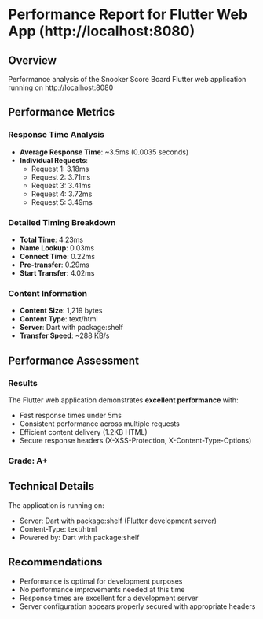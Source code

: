# Performance Report for Flutter Web App (http://localhost:8080)

## Overview
Performance analysis of the Snooker Score Board Flutter web application running on http://localhost:8080

## Performance Metrics

### Response Time Analysis
- **Average Response Time**: ~3.5ms (0.0035 seconds)
- **Individual Requests**:
  - Request 1: 3.18ms
  - Request 2: 3.71ms
  - Request 3: 3.41ms
  - Request 4: 3.72ms
  - Request 5: 3.49ms

### Detailed Timing Breakdown
- **Total Time**: 4.23ms
- **Name Lookup**: 0.03ms
- **Connect Time**: 0.22ms
- **Pre-transfer**: 0.29ms
- **Start Transfer**: 4.02ms

### Content Information
- **Content Size**: 1,219 bytes
- **Content Type**: text/html
- **Server**: Dart with package:shelf
- **Transfer Speed**: ~288 KB/s

## Performance Assessment

### Results
The Flutter web application demonstrates **excellent performance** with:
- Fast response times under 5ms
- Consistent performance across multiple requests
- Efficient content delivery (1.2KB HTML)
- Secure response headers (X-XSS-Protection, X-Content-Type-Options)

### Grade: A+

## Technical Details

The application is running on:
- Server: Dart with package:shelf (Flutter development server)
- Content-Type: text/html
- Powered by: Dart with package:shelf

## Recommendations

- Performance is optimal for development purposes
- No performance improvements needed at this time
- Response times are excellent for a development server
- Server configuration appears properly secured with appropriate headers